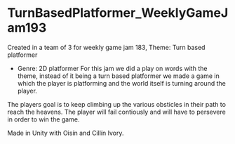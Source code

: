 # TurnBasedPlatformer_WeeklyGameJam193
Created in a team of 3 for weekly game jam 183, Theme: Turn based platformer
- Genre: 2D platformer
For this jam we did a play on words with the theme, instead of it being a 
turn based platformer we made a game in which the player is platforming and the 
world itself is turning around the player.

The players goal is to keep climbing up the various obsticles in their path 
to reach the heavens. The player will fail contiously and will have to 
persevere in order to win the game.

Made in Unity with Oisín and Cillín Ivory.
